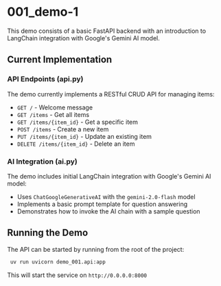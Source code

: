# 001_demo-1

This demo consists of a basic FastAPI backend with an introduction to LangChain integration with Google's Gemini AI model.

## Current Implementation

### API Endpoints (api.py)

The demo currently implements a RESTful CRUD API for managing items:

- `GET /` - Welcome message
- `GET /items` - Get all items
- `GET /items/{item_id}` - Get a specific item
- `POST /items` - Create a new item
- `PUT /items/{item_id}` - Update an existing item
- `DELETE /items/{item_id}` - Delete an item

### AI Integration (ai.py)

The demo includes initial LangChain integration with Google's Gemini AI model:

- Uses `ChatGoogleGenerativeAI` with the `gemini-2.0-flash` model
- Implements a basic prompt template for question answering
- Demonstrates how to invoke the AI chain with a sample question

## Running the Demo

The API can be started by running from the root of the project:

```bash
 uv run uvicorn demo_001.api:app
```

This will start the service on `http://0.0.0.0:8000`
